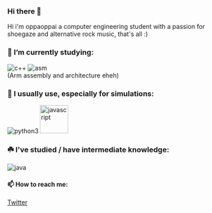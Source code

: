 ### Hi there 👋
Hi i'm oppaoppai a computer engineering student with a passion for shoegaze and alternative rock music, that's all :)
<!--
**oppaoppai/oppaoppai** is a ✨ _special_ ✨ repository because its `README.md` (this file) appears on your GitHub profile.

Here are some ideas to get you started:

- 🔭 I’m currently working on ...
- 🌱 I’m currently learning ...
- 👯 I’m looking to collaborate on ...
- 🤔 I’m looking for help with ...
- 💬 Ask me about ...
- 📫 How to reach me: ...
- 😄 Pronouns: ...
- ⚡ Fun fact: ...
-->

### 🌱 I’m currently studying:
<img src="https://i.ibb.co/dMnsbrD/ISO-C-Logo.png" alt="c++" >  <img src="https://i.ibb.co/1vgCrKN/ARM-architecture-Logo-wine.png" alt="asm">  
(Arm assembly and architecture eheh)  
### 🍙 I usually use, especially for simulations:
<img src="https://i.ibb.co/12Rc3Hk/Python-logo-notext.png" alt="python3">  <img src="https://camo.githubusercontent.com/8607a329d918377a9074825409a10140f6b87d7bd18463416e5ce59aefd3c5f3/68747470733a2f2f63646e2e69636f6e2d69636f6e732e636f6d2f69636f6e73322f323431352f504e472f3531322f6a6176617363726970745f6f726967696e616c5f6c6f676f5f69636f6e5f3134363435352e706e67" alt="javascript" width="64"> 
### ☘️ I've studied / have intermediate knowledge:
<img src="https://i.ibb.co/pPj1TvV/java-svgrepo-com.png" alt="java">

#### 📫 How to reach me:
<a href="https://twitter.com/Yun_sdvx">Twitter</a>
